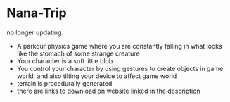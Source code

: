 # Nana-Trip
no longer updating.

- A parkour physics game where you are constantly falling in what looks like the stomach of some strange creature
- Your character is a soft little blob
- You control your character by using gestures to create objects in game world, and also tilting your device to affect game world
- terrain is procedurally generated
- there are links to download on website linked in the description
